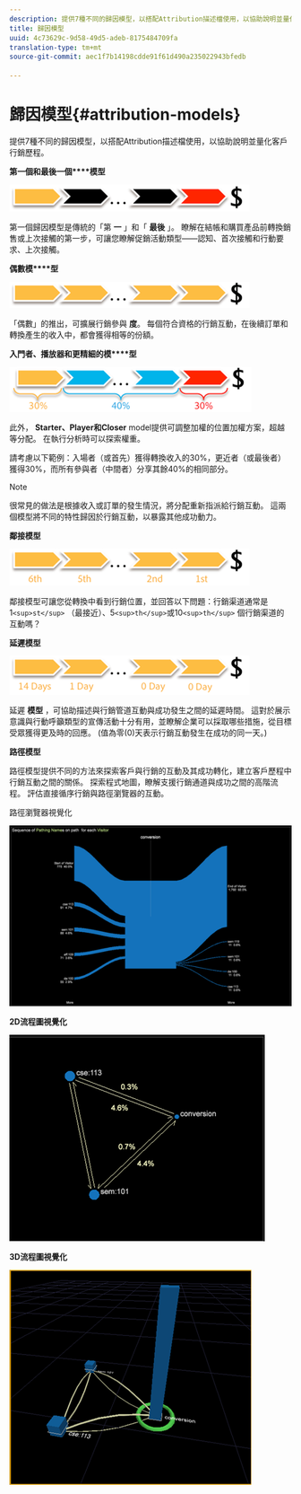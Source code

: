```yaml
---
description: 提供7種不同的歸因模型，以搭配Attribution描述檔使用，以協助說明並量化客戶行銷歷程。
title: 歸因模型
uuid: 4c73629c-9d58-49d5-adeb-8175484709fa
translation-type: tm+mt
source-git-commit: aec1f7b14198cdde91f61d490a235022943bfedb

---
```



# 歸因模型{#attribution-models}

提供7種不同的歸因模型，以搭配Attribution描述檔使用，以協助說明並量化客戶行銷歷程。

**第一個和最後一個****模型**

![](assets/attrib_model_first_last.png)

第一個歸因模型是傳統的「第 **一** 」和「 **最後** 」。 瞭解在結帳和購買產品前轉換銷售或上次接觸的第一步，可讓您瞭解促銷活動類型——認知、首次接觸和行動要求、上次接觸。

**偶數模****型**

![](assets/attrib_model_even.png)

「偶數」的推出，可擴展行銷參與 **度**。 每個符合資格的行銷互動，在後續訂單和轉換產生的收入中，都會獲得相等的份額。

**入門者、播放器和更精細的模****型**

![](assets/attrib_model_position.png)

此外， **Starter、Player和Closer** model提供可調整加權的位置加權方案，超越等分配。 在執行分析時可以探索權重。

請考慮以下範例：入場者（或首先）獲得轉換收入的30%，更近者（或最後者）獲得30%，而所有參與者（中間者）分享其餘40%的相同部分。

>[!NOTE]
>
>很常見的做法是根據收入或訂單的發生情況，將分配重新指派給行銷互動。 這兩個模型將不同的特性歸因於行銷互動，以暴露其他成功動力。

**鄰接模型**

![](assets/attrib_model_adjacency.png)

鄰接模型可讓您從轉換中看到行銷位置，並回答以下問題：行銷渠道通常是1`<sup>st</sup>` （最接近）、5`<sup>th</sup>`或10`<sup>th</sup>` 個行銷渠道的互動嗎？

**延遲模型**

![](assets/attrib_model_latency.png)

延遲 **模型** ，可協助描述與行銷管道互動與成功發生之間的延遲時間。 這對於展示意識與行動呼籲類型的宣傳活動十分有用，並瞭解企業可以採取哪些措施，從目標受眾獲得更及時的回應。 (值為零(0)天表示行銷互動發生在成功的同一天。)

**路徑模型**

路徑模型提供不同的方法來探索客戶與行銷的互動及其成功轉化，建立客戶歷程中行銷互動之間的關係。 探索程式地圖，瞭解支援行銷通道與成功之間的高階流程。 評估直接循序行銷與路徑瀏覽器的互動。

路徑瀏覽器視覺化

![](assets/attrib_model_path_browser.png)

**2D流程圖視覺化**

![](assets/attrib_model_2Dprocess_map.png)

**3D流程圖視覺化**

![](assets/attrib_model_3Dprocess_map.png)

